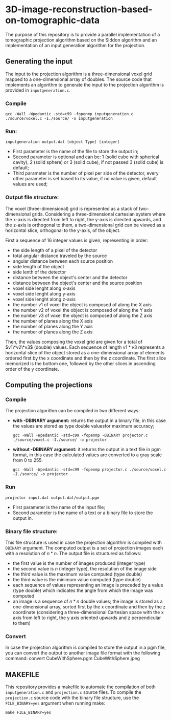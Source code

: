 # 3D-image-reconstruction-based-on-tomographic-data
The purpose of this repository is to provide a parallel implementation of a tomographic projection algorithm based on the Siddon algorithm and an implementation of an input generation algorithm for the projection.
## Generating the input
The input to the projection algorithm is a three-dimensional voxel grid mapped to a one-dimensional array of doubles.
The source code that implements an algorithm to generate the input to the projection algorithm is provided in ```inputgeneration.c```.

### Compile
    gcc -Wall -Wpedantic -std=c99 -fopenmp inputgeneration.c ./source/voxel.c -I./source/ -o inputgeneration

### Run:
    inputgeneration output.dat [object Type] [integer] 

* First parameter is the name of the file to store the output in;
* Second parameter is optional and can be: 1 (solid cube with spherical cavity), 2 (solid sphere) or 3 (solid cube), if not passed 3 (solid cube) is default;
* Third parameter is the number of pixel per side of the detector, every other parameter is set based to its value, if no value is given, default values are used;

### Output file structure:
The voxel (three-dimensional) grid is represented as a stack of two-dimensional grids. Considering a three-dimensional cartesian system where the x-axis is directed from left to right, the y-axis is directed upwards, and the z-axis is orthogonal to them, a two-dimensional grid can be viewed as a horizontal slice, orthogonal to the y-axis, of the object.

First a sequence of 16 integer values is given, representing in order:
* the side length of a pixel of the detector        
* total angular distance traveled by the source 
* angular distance between each source position
* side length of the object
* side lenth of the detector                   
* distance between the object's center and the detector           
* distance between the object's center and the source position
* voxel side lenght along x-axis
* voxel side lenght along y-axis
* voxel side lenght along z-axis
* the number $v1$ of voxel the object is composed of along the X axis  
* the number $v2$ of voxel the object is composed of along the Y axis 
* the number $v3$ of voxel the object is composed of along the Z axis
* the number of planes along the X axis
* the number of planes along the Y axis
* the number of planes along the Z axis 

Then, the values composing the voxel grid are given for a total of $v1\*v2\*v3$ (double) values.
Each sequence of length $v1*v3$ represents a horizontal slice of the object stored as a one-dimensional array of elements ordered first by the x coordinate and then by the z coordinate.
The first slice memorized is the bottom one, followed by the other slices in ascending order of the y coordinate.

## Computing the projections
### Compile
The projection algorithm can be compiled in two different ways: 
* **with -DBINARY argument:** returns the output in a binary file, in this case the values ​​are stored as type double values ​​for maximum accuracy;

    ```gcc -Wall -Wpedantic -std=c99 -fopenmp -DBINARY projector.c ./source/voxel.c -I./source/ -o projector``` 
  
* **without -DBINARY argument:** it returns the output in a text file in pgm format, in this case the calculated values ​​are converted to a gray scale from 0 to 255.

    ```gcc -Wall -Wpedantic -std=c99 -fopenmp projector.c ./source/voxel.c -I./source/ -o projector``` 

### Run

    projector input.dat output.dat/output.pgm

- First parameter is the name of the input file;
- Second parameter is the name of a text or a binary file to store the output in.

### Binary file structure:
This file structure is used in case the projection algorithm is compiled with ```-DBINARY``` argument.
The computed output is a set of projection images each with a resolution of $n*n$.
The output file is structured as follows:
* the first value is the number of images produced (integer type)
* the second value is $n$ (integer type), the resolution of the image side
* the third value is the maximum value computed (type double)
* the third value is the minimum value computed (type double)
* each sequence of values ​​representing an image is preceded by a value (type double) which indicates the angle from which the image was computed
* an image is a sequence of $n*n$ double values; the image is stored as a one-dimensional array, sorted first by the x coordinate and then by the z coordinate (considering a three-dimensional Cartesian space with the x axis from left to right, the y axis oriented upwards and z perpendicular to them)

### Convert
In case the projection algorithm is compiled to store the output in a pgm file, you can convert the output to another image file format with the following command:
    convert CubeWithSphere.pgm CubeWithSphere.jpeg

## MAKEFILE
This repository provides a makefile to automate the compilation of both ```inputgeneration.c``` and ```projection.c``` source files. To compile the ```projection.c``` source code with the binary file structure, use the ```FILE_BINARY=yes``` argument when running make:

    make FILE_BINARY=yes
